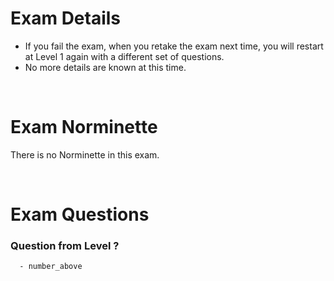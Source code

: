 # Exam Details

- If you fail the exam, when you retake the exam next time, you will restart at Level 1 again with a different set of questions.
- No more details are known at this time.

<br>

# Exam Norminette

There is no Norminette in this exam. 

<br>

# Exam Questions

### Question from Level ?
```
  - number_above
```